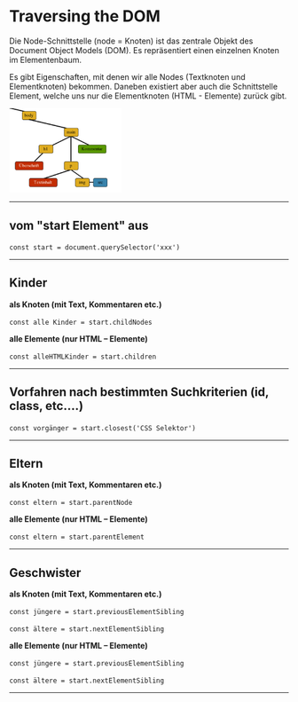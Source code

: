 # Traversing the DOM


Die Node-Schnittstelle (node = Knoten) ist das zentrale Objekt des Document Object Models (DOM). Es repräsentiert einen einzelnen Knoten im Elementenbaum. 

Es gibt Eigenschaften, mit denen wir alle Nodes (Textknoten und Elementknoten) bekommen. Daneben existiert aber auch die Schnittstelle Element, welche uns nur die Elementknoten (HTML - Elemente) zurück gibt.


<img src="node.png" alt="node-vs-ele" width="40%">


---
## vom "start Element" aus

`const start = document.querySelector('xxx')`

---

## Kinder 

**als Knoten (mit Text, Kommentaren etc.)**

`const alle Kinder = start.childNodes`

**alle Elemente (nur HTML – Elemente)**

`const alleHTMLKinder = start.children`

---

## Vorfahren nach bestimmten Suchkriterien (id, class, etc….) 

`const vorgänger = start.closest('CSS Selektor')`

---

## Eltern

**als Knoten (mit Text, Kommentaren etc.)**

`const eltern = start.parentNode`

**alle Elemente (nur HTML – Elemente)**

`const eltern = start.parentElement`

---

## Geschwister 

**als Knoten (mit Text, Kommentaren etc.)**

`const jüngere = start.previousElementSibling`

`const ältere = start.nextElementSibling`

**alle Elemente (nur HTML – Elemente)**

`const jüngere = start.previousElementSibling`

`const ältere = start.nextElementSibling`

---


